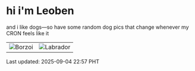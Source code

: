 # hi i'm Leoben

and i like dogs—so have some random dog pics that change whenever my CRON feels like it

|  |  |
|--------|----------|
| ![Borzoi](https://random-dog-vercel.vercel.app/api/random-borzoi?v=1756997851) | ![Labrador](https://random-dog-vercel.vercel.app/api/random-labrador?v=1756997851) |

Last updated: 2025-09-04 22:57 PHT

